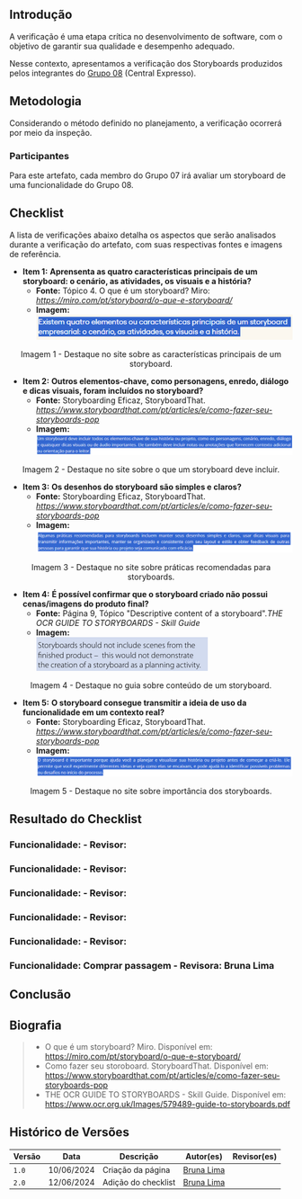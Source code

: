 ## Introdução
A verificação é uma etapa crítica no desenvolvimento de software, com o objetivo de garantir sua qualidade e desempenho adequado.

Nesse contexto, apresentamos a verificação dos Storyboards produzidos pelos integrantes do [Grupo 08](https://interacao-humano-computador.github.io/2024.1-Central-Expresso) (Central Expresso).</p>

## Metodologia
Considerando o método definido no planejamento, a verificação ocorrerá por meio da inspeção. 

### Participantes
Para este artefato, cada membro do Grupo 07 irá avaliar um storyboard de uma funcionalidade do Grupo 08.

## Checklist
A lista de verificações abaixo detalha os aspectos que serão analisados durante a verificação do artefato, com suas respectivas fontes e imagens de referência.

- **Item 1:** **Aprensenta as quatro características principais de um storyboard: o cenário, as atividades, os visuais e a história?** 
    - **Fonte:** Tópico 4. O que é um storyboard? Miro: *https://miro.com/pt/storyboard/o-que-e-storyboard/*
    - **Imagem:** <br>
    ![](img/storyboards_item_1.png)
<p align="center">Imagem 1 - Destaque no site sobre as características principais de um storyboard. </p>

- **Item 2:** **Outros elementos-chave, como personagens, enredo, diálogo e dicas visuais, foram incluídos no storyboard?** 
    - **Fonte:** Storyboarding Eficaz, StoryboardThat. *https://www.storyboardthat.com/pt/articles/e/como-fazer-seu-storyboards-pop*
    - **Imagem:** ![](img/storyboards_item_2.png)
<p align="center">Imagem 2 - Destaque no site sobre o que um storyboard deve incluir. </p>

- **Item 3:** **Os desenhos do storyboard são simples e claros?** 
    - **Fonte:** Storyboarding Eficaz, StoryboardThat. *https://www.storyboardthat.com/pt/articles/e/como-fazer-seu-storyboards-pop*
    - **Imagem:** ![](img/storyboards_item_3.png)
<p align="center">Imagem 3 - Destaque no site sobre práticas recomendadas para storyboards. </p>

- **Item 4:** **É possível confirmar que o storyboard criado não possui cenas/imagens do produto final?** 
    - **Fonte:** Página 9, Tópico "Descriptive content of a storyboard".*THE OCR GUIDE TO STORYBOARDS - Skill Guide*
    - **Imagem:** <br>
    ![](img/storyboards_item_4.png)
<p align="center">Imagem 4 - Destaque no guia sobre conteúdo de um storyboard. </p>

- **Item 5:** **O storyboard consegue transmitir a ideia de uso da funcionalidade em um contexto real?** 
    - **Fonte:** Storyboarding Eficaz, StoryboardThat. *https://www.storyboardthat.com/pt/articles/e/como-fazer-seu-storyboards-pop*
    - **Imagem:** ![](img/storyboards_item_5.png)
<p align="center">Imagem 5 - Destaque no site sobre importância dos storyboards. </p>

## Resultado do Checklist

### Funcionalidade:  - Revisor:
### Funcionalidade:  - Revisor: 
### Funcionalidade:  - Revisor:
### Funcionalidade:  - Revisor:
### Funcionalidade:  - Revisor: 
### Funcionalidade: Comprar passagem - Revisora: Bruna Lima

## Conclusão


## Biografia
> - O que é um storyboard? Miro. Disponível em: https://miro.com/pt/storyboard/o-que-e-storyboard/
> - Como fazer seu storoboard. StoryboardThat. Disponível em: https://www.storyboardthat.com/pt/articles/e/como-fazer-seu-storyboards-pop
> - THE OCR GUIDE TO STORYBOARDS - Skill Guide. Disponível em: https://www.ocr.org.uk/Images/579489-guide-to-storyboards.pdf

## Histórico de Versões

| Versão |    Data    | Descrição                                 | Autor(es)                                       | Revisor(es)                                    |
| ------ | :--------: | ----------------------------------------- | ----------------------------------------------- | ---------------------------------------------- |
| `1.0`   | 10/06/2024 | Criação da página                         | [Bruna Lima](https://github.com/libruna) |   |
| `2.0`   | 12/06/2024 | Adição do checklist | [Bruna Lima](https://github.com/libruna) |   |